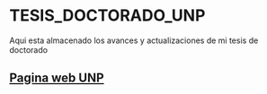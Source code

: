 # TESIS_DOCTORADO_UNP
Aqui esta almacenado los avances y actualizaciones de mi tesis de doctorado

## [Pagina web UNP](http://www.unp.edu.pe/)


